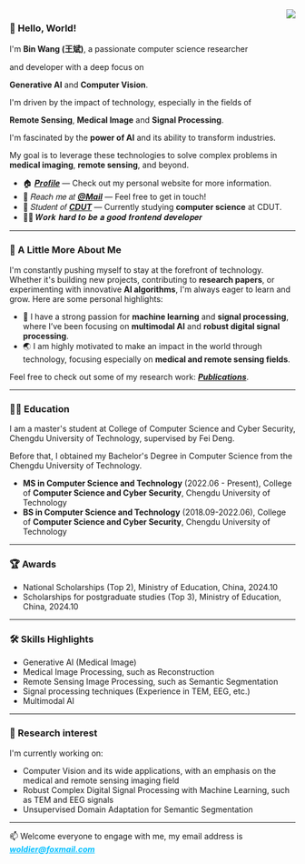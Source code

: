 
  <img align="right" src="https://github-readme-stats.vercel.app/api?username=woldier&show_icons=true&icon_color=CE1D2D&text_color=718096&bg_color=ffffff&hide_title=true" />



### 👋 Hello, World! 

I'm **Bin Wang (王斌)**, a passionate computer science researcher 

and developer with a deep focus on 

 **Generative AI** and **Computer Vision**. 

I'm driven by the impact of technology, especially in the fields of 

**Remote Sensing**, **Medical Image** and **Signal Processing**.

I'm fascinated by the **power of AI** and its ability to transform industries. 

My goal is to leverage these technologies to solve complex problems in **medical imaging**, **remote sensing**, and beyond.



- :house: [𝑷𝒓𝒐𝒇𝒊𝒍𝒆](http://woldier.top/) — Check out my personal website for more information.
- :email: 𝑅𝑒𝑎𝑐ℎ 𝑚𝑒 𝑎𝑡 [**_@Mail_**](mailto:woldier@foxmail.com) — Feel free to get in touch!
- :school: 𝑆𝑡𝑢𝑑𝑒𝑛𝑡 𝑜𝑓 [**_CDUT_**](https://www.cdut.edu.cn/index.htm) — Currently studying **computer science** at CDUT.
- :man_technologist: 𝑾𝒐𝒓𝒌 𝒉𝒂𝒓𝒅 𝒕𝒐 𝒃𝒆 𝒂 𝒈𝒐𝒐𝒅 𝒇𝒓𝒐𝒏𝒕𝒆𝒏𝒅 𝒅𝒆𝒗𝒆𝒍𝒐𝒑𝒆𝒓 



---

### 🚀 A Little More About Me

I'm constantly pushing myself to stay at the forefront of technology. Whether it's building new projects, contributing to **research papers**, or experimenting with innovative **AI algorithms**, I'm always eager to learn and grow. Here are some personal highlights:

- 🧠 I have a strong passion for **machine learning** and **signal processing**, where I’ve been focusing on **multimodal AI** and **robust digital signal processing**.
- 🌏 I am highly motivated to make an impact in the world through technology, focusing especially on **medical and remote sensing fields**.

Feel free to check out some of my research work: [**_Publications_**](https://woldier.github.io/publications/).


---
### 👩‍🎓 Education
I am a master's student at  College of Computer Science and Cyber Security, Chengdu University of Technology, supervised by Fei Deng.

Before that, I obtained my Bachelor's Degree in Computer Science from  the Chengdu University of Technology.

- **MS in Computer Science and Technology** (2022.06 - Present), College of **Computer Science and Cyber Security**, Chengdu University of Technology
- **BS in Computer Science and Technology** (2018.09-2022.06), College of **Computer Science and Cyber Security**, Chengdu University of Technology

---

### 🏆 Awards

- National Scholarships (Top 2), Ministry of Education, China, 2024.10
- Scholarships for postgraduate studies (Top 3), Ministry of Education, China, 2024.10

---

### 🛠 Skills Highlights

- Generative AI (Medical Image)
- Medical Image Processing, such as Reconstruction
- Remote Sensing Image Processing, such as Semantic Segmentation
- Signal processing techniques (Experience in TEM, EEG, etc.)
- Multimodal AI

---
### 🔭 Research interest
I'm currently working on:
- Computer Vision and its wide applications, with an emphasis on the medical and remote sensing imaging field
- Robust Complex Digital Signal Processing with Machine Learning, such as TEM and EEG signals
- Unsupervised Domain Adaptation for Semantic Segmentation


  
---
📫 Welcome everyone to engage with me, my email address is <font color='00BFFF'><u>**_woldier@foxmail.com_**</u></font>

